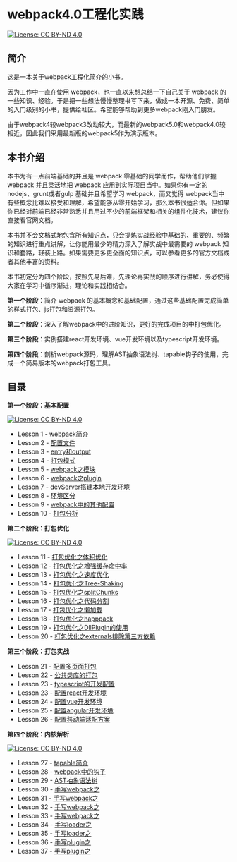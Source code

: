 # webpack4.0工程化实践
[![License: CC BY-ND 4.0](https://img.shields.io/badge/License-CC%20BY--ND%204.0-blue.svg)](https://creativecommons.org/licenses/by-nd/4.0/legalcode)

## 简介
这是一本关于webpack工程化简介的小书。

因为工作中一直在使用 webpack，也一直以来想总结一下自己关于 webpack 的一些知识、经验。于是把一些想法慢慢整理书写下来，做成一本开源、免费、简单的入门级别的小书，提供给社区。希望能够帮助到更多webpack刚入门朋友。

由于webpack4较webpack3改动较大，而最新的webpack5.0和webpack4.0较相近，因此我们采用最新版的webpack5作为演示版本。

## 本书介绍

本书为有一点前端基础的并且是 webpack 零基础的同学而作，帮助他们掌握 webpack 并且灵活地把 webpack 应用到实际项目当中。如果你有一定的 nodejs、grunt或者gulp 基础并且希望学习 webpack，而又觉得 webpack当中有些概念比难以接受和理解，希望能够从零开始学习，那么本书很适合你。但如果你已经对前端已经非常熟悉并且用过不少的前端框架和相关的组件化技术，建议你直接看官网文档。

本书并不会文档式地包含所有知识点，只会提炼实战经验中基础的、重要的、频繁的知识进行重点讲解，让你能用最少的精力深入了解实战中最需要的 webpack 知识和套路，轻装上路。如果需要更多更全面的知识点，可以参看更多的官方文档或者其他丰富的资料。

本书初定分为四个阶段，按照先易后难，先理论再实战的顺序进行讲解，务必使得大家在学习中循序渐进，理论和实践相结合。

**第一个阶段**：简介 webpack 的基本概念和基础配置，通过这些基础配置完成简单的样式打包、js打包和资源打包。

**第二个阶段**：深入了解webpack中的进阶知识，更好的完成项目的中打包优化。

**第三个阶段**：实例搭建react开发环境、vue开发环境以及typescript开发环境。

**第四个阶段**：剖析webpack源码，理解AST抽象语法树、tapable钩子的使用，完成一个简易版本的webpack打包工具。

## 目录

**第一个阶段：基本配置**

[![License: CC BY-ND 4.0](https://img.shields.io/badge/已完成-100%25-brightgreen.svg)](https://creativecommons.org/licenses/by-nd/4.0/legalcode)

* Lesson 1 - [webpack简介](http://huziketang.com/books/react/lesson1)
* Lesson 2 - [配置文件](http://huziketang.com/books/react/lesson2)
* Lesson 3 - [entry和output](http://huziketang.com/books/react/lesson3)
* Lesson 4 - [打包模式](http://huziketang.com/books/react/lesson4)
* Lesson 5 - [webpack之模块](http://huziketang.com/books/react/lesson5)
* Lesson 6 - [webpack之plugin](http://huziketang.com/books/react/lesson6)
* Lesson 7 - [devServer搭建本地开发环境](http://huziketang.com/books/react/lesson7)
* Lesson 8 - [环境区分](http://huziketang.com/books/react/lesson8)
* Lesson 9 - [webpack中的其他配置](http://huziketang.com/books/react/lesson8)
* Lesson 10 - [打包分析](http://huziketang.com/books/react/lesson8)

**第二个阶段：打包优化**

[![License: CC BY-ND 4.0](https://img.shields.io/badge/已完成-100%25-brightgreen.svg)](https://creativecommons.org/licenses/by-nd/4.0/legalcode)

* Lesson 11 - [打包优化之体积优化](http://huziketang.com/books/react/lesson17)
* Lesson 12 - [打包优化之增强缓存命中率](http://huziketang.com/books/react/lesson18)
* Lesson 13 - [打包优化之速度优化](http://huziketang.com/books/react/lesson19)
* Lesson 14 - [打包优化之Tree-Shaking](http://huziketang.com/books/react/lesson8)
* Lesson 15 - [打包优化之splitChunks](http://huziketang.com/books/react/lesson20)
* Lesson 16 - [打包优化之代码分割](http://huziketang.com/books/react/lesson21)
* Lesson 17 - [打包优化之懒加载](http://huziketang.com/books/react/lesson22)
* Lesson 18 - [打包优化之happpack](http://huziketang.com/books/react/lesson23)
* Lesson 19 - [打包优化之DllPlugin的使用](http://huziketang.com/books/react/lesson24)
* Lesson 20 - [打包优化之externals排除第三方依赖](http://huziketang.com/books/react/lesson25)

**第三个阶段：打包实战**

- Lesson 21 - [配置多页面打包](http://huziketang.com/books/react/lesson17)
- Lesson 22 - [公共类库的打包](http://huziketang.com/books/react/lesson17)
- Lesson 23 -  [typescript的开发配置](http://huziketang.com/books/react/lesson17)
- Lesson 23 - [配置react开发环境](http://huziketang.com/books/react/lesson17)
- Lesson 24 - [配置vue开发环境](http://huziketang.com/books/react/lesson17)
- Lesson 25 - [配置angular开发环境](http://huziketang.com/books/react/lesson17)
- Lesson 26 - [配置移动端适配方案](http://huziketang.com/books/react/lesson17)

**第四个阶段：内核解析**

[![License: CC BY-ND 4.0](https://img.shields.io/badge/已完成-100%25-brightgreen.svg)](https://creativecommons.org/licenses/by-nd/4.0/legalcode)

* Lesson 27 - [tapable简介](http://huziketang.com/books/react/lesson28)
* Lesson 28 - [webpack中的钩子](http://huziketang.com/books/react/lesson29)
* Lesson 29 - [AST抽象语法树](http://huziketang.com/books/react/lesson30)
* Lesson 30 - [手写webpack之](http://huziketang.com/books/react/lesson31)
* Lesson 31 - [手写webpack之](http://huziketang.com/books/react/lesson32)
* Lesson 32 - [手写webpack之](http://huziketang.com/books/react/lesson33)
* Lesson 33 - [手写webpack之](http://huziketang.com/books/react/lesson34)
* Lesson 34 - [手写loader之](http://huziketang.com/books/react/lesson35)
* Lesson 35 - [手写loader之](http://huziketang.com/books/react/lesson36)
* Lesson 36 - [手写plugin之](http://huziketang.com/books/react/lesson37)
* Lesson 37 - [手写plugin之](http://huziketang.com/books/react/lesson38)





